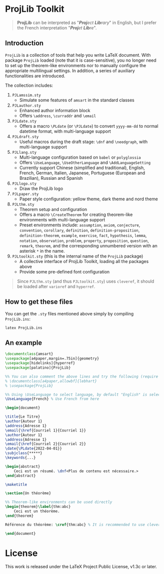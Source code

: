 <!-- Copyright (C) 2021 by Jinwen XU -->

# ProjLib Toolkit

> **ProjLib** can be interpreted as "***Proj**ect **Lib**rary*" in English, but I prefer the French interpretation "***Proj**et **Lib**re*".

## Introduction

`ProjLib` is a collection of tools that help you write LaTeX document. With package `ProjLib` loaded (note that it is case-sensitive), you no longer need to set up the theorem-like environments nor to manually configure the appropriate multilingual settings. In addition, a series of auxiliary functionalities are introduced.

The collection includes:
1. `PJLamssim.sty`
    - Simulate some features of `amsart` in the standard classes
1. `PJLauthor.sty`
    - Enhanced author information block
    - Offers `\address`, `\curraddr` and `\email`
1. `PJLdate.sty`
    - Offers a macro `\PLdate` (or `\PJLdate`) to convert `yyyy-mm-dd` to normal datetime format, with multi-language support
1. `PJLdraft.sty`
    - Useful macros during the draft stage: `\dnf` and `\needgraph`, with multi-language support
1. `PJLlang.sty`
    - Multi-language configuration based on `babel` or `polyglossia`
    - Offers `\UseLanguage`, `\UseOtherLanguage` and `\AddLanguageSetting`
    - Currently support Chinese (simplified and traditional), English, French, German, Italien, Japanese, Portuguese (European and Brazilian), Russian and Spanish
1. `PJLlogo.sty`
    - Draw the ProjLib logo
1. `PJLpaper.sty`
    - Paper style configuration: yellow theme, dark theme and nord theme
1. `PJLthm.sty`
    - Theorem setup and configuration
    - Offers a macro `\CreateTheorem` for creating theorem-like environments with multi-language support
    - Preset environments include: `assumption`, `axiom`, `conjecture`, `convention`, `corollary`, `definition`, `definition-proposition`, `definition-theorem`, `example`, `exercise`, `fact`, `hypothesis`, `lemma`, `notation`, `observation`, `problem`, `property`, `proposition`, `question`, `remark`, `theorem`, and the corresponding unnumbered version with an asterisk `*` in the name.
1. `PJLtoolkit.sty` (this is the internal name of the `ProjLib` package)
    - A collective interface of ProjLib Toolkit, loading all the packages above
    - Provide some pre-defined font configuration

> Since `PJLthm.sty` (and thus `PJLtoolkit.sty`) uses `cleveref`, it should be loaded after `varioref` and `hyperref`.

## How to get these files
You can get the `.sty` files mentioned above simply by compiling `ProjLib.ins`:
```
latex ProjLib.ins
```

## An example
```latex
\documentclass{amsart}
\usepackage[a4paper,margin=.75in]{geometry}
\usepackage[hidelinks]{hyperref}
\usepackage[palatino]{ProjLib}

%% You can also comment the above lines and try the following (require xelatex or lualatex):
% \documentclass[a4paper,allowbf]{lebhart}
% \usepackage{ProjLib}

%% Using \UseLanguage to select language, by default "English" is selected
\UseLanguage{French} % Use French from here

\begin{document}

\title{Le Titre}
\author{Auteur 1}
\address{Adresse 1}
\email{\href{Courriel 1}{Courriel 1}}
\author{Auteur 1}
\address{Adresse 1}
\email{\href{Courriel 2}{Courriel 2}}
\date{\PLdate{2022-04-01}}
\subjclass{*****}
\keywords{...}

\begin{abstract}
    Ceci est un résumé. \dnf<Plus de contenu est nécessaire.>
\end{abstract}

\maketitle

\section{Un théorème}

%% Theorem-like environments can be used directly
\begin{theorem}\label{thm:abc}
    Ceci est un théorème.
\end{theorem}

Référence du théorème: \cref{thm:abc} % It is recommended to use clever reference

\end{document}
```

# License

This work is released under the LaTeX Project Public License, v1.3c or later.
